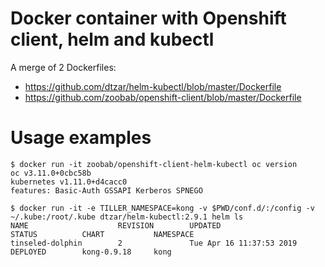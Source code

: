 Docker container with Openshift client, helm and kubectl
========================================================

A merge of 2 Dockerfiles:

* https://github.com/dtzar/helm-kubectl/blob/master/Dockerfile
* https://github.com/zoobab/openshift-client/blob/master/Dockerfile

Usage examples
==============

```
$ docker run -it zoobab/openshift-client-helm-kubectl oc version
oc v3.11.0+0cbc58b
kubernetes v1.11.0+d4cacc0
features: Basic-Auth GSSAPI Kerberos SPNEGO
```

```
$ docker run -it -e TILLER_NAMESPACE=kong -v $PWD/conf.d/:/config -v ~/.kube:/root/.kube dtzar/helm-kubectl:2.9.1 helm ls
NAME                    REVISION        UPDATED                         STATUS          CHART           NAMESPACE
tinseled-dolphin        2               Tue Apr 16 11:37:53 2019        DEPLOYED        kong-0.9.18     kong
```
